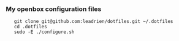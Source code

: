 
### My openbox configuration files

```
   git clone git@github.com:leadrien/dotfiles.git ~/.dotfiles
   cd .dotfiles
   sudo -E ./configure.sh
```
